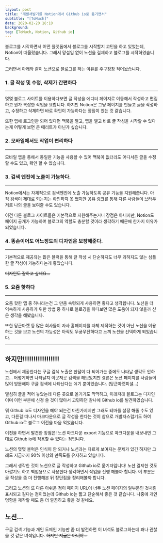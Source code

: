 ```yaml
---
layout: post
title: "개발새발기를 Notion에서 Github io로 옮기면서"
subtitle: "[ToMuch]"
date: 2020-02-20 18:10
background: 
tag: [ToMuch, Notion, Github io]
---
```


블로그를 시작하면서 어떤 플랫폼에서 블로그를 시작할지 고민을 하고 있었는데, Notion이 떠올랐습니다. 그래서 망설임 없이 노션을 결제하고 블로그를 시작하였습니다. 

그러면서 아래와 같이 노션으로 블로그를 하는 이유를 주구장창 적어놨습니다.

### 1. 글 작성 및 수정, 삭제가 간편하다

---

몇몇 블로그 사이트를 이용하다보면 글 작성을 에디터 페이지로 이동해서 작성하고 편집하고 뭔가 복잡한 작업을 요합니다. 하지만 Notion은 그냥 페이지를 만들고 글을 작성하고, 수정하고 삭제하면 바로 확인이 가능하다는 장점이 있는 것 같습니다.

또한 앱에 로그인만 되어 있다면 맥북을 열고, 앱을 열고 바로 글 작성을 시작할 수 있다는게 어떻게 보면 큰 매리트가 아닌가 싶습니다.

### 2. 모바일에서도 작업이 편리하다

---

모바일 앱을 통해서 동일한 기능을 사용할 수 있어 맥북이 없더라도 어디서든 글을 수정할 수도 있고, 확인 할 수 있습니다.

### 3. 검색 엔진에 노출이 가능하다.

---

Notion에서는 자체적으로 검색엔진에 노출 가능하도록 공유 기능을 지원해줍니다. 아직 검색이 제대로 되는지는 확인하지 못 했지만 공유 링크를 통해 다른 사람들이 브라우저로 나의 글을 보여줄 수도 있습니다. 

이건 다른 블로그 사이트들은 기본적으로 지원해주는거니 장점은 아니지만, Notion도 페이지 공개가 가능하여 블로그의 역할도 충분할 것이라 생각하기 때문에 한가지 이유가 되었습니다.

### 4. 똥손이어도 어느정도의 디자인은 보장해준다.

---

기본적으로 제공되는 많은 블럭을 통해 글 작성 시 단순하지도 너무 과하지도 않는 심플한 글 작성이 가능하다는게 좋았습니다. 

~~디자인도 잘하고 싶네요...~~

### 5. 요즘 핫하다

---

요즘 핫한 앱 중 하나라는건 그 만큼 숙련되게 사용하면 좋다고 생각합니다. 노션을 더 익숙하게 사용하기 위한 방법 중 하나로 블로깅을 하다보면 많은 도움이 되지 않을까 싶은 생각을 해봤습니다.

또한 당근마켓 등 많은 회사들이 자사 홈페이지를 자체 제작하는 것이 아닌 노션을 이용하는 것을 보고 노션의 가능성은 아직도 무궁무진하다고 느껴 노션을 선택하게 되었습니다.

---

## 하지만!!!!!!!!!!!!!!!!!

노션에서 제공한다는 구글 검색 노출은 한달이 다 되어가는 중에도 나타날 생각도 안하고... 어떻게하면 나타날지 이곳저곳 검색을 해보았지만 결론은 노션 페이지를 사람들이 많이 방문해야 구글 검색에 나타난다는 얘기 뿐이었습니다. (당근마켓피셜...)

열심히 글을 적어 놓았는데 다른 곳으로 옮기기도 막막하고, 이래저래 블로그는 디자인이며 이런 부분에 신경 쓸 것이 많아서 고민하던 찰나에 Github io를 발견하였습니다. 

뭐 Github io도 디자인을 해야 되는건 마찬가지지만 그래도 테마를 설정 해줄 수도 있고, 다른걸 떠나서 마크다운으로 글 작성을 한다는 것이 참으로 개발자스럽기도 하여 Github io로 블로그 이전을 마음 먹었습니다.

이전을 하면서 발견한 장점은! 노션 마크다운 export 기능으로 마크다운을 내보내면 그대로 Github io에 적용할 수 있다는 점입니다.

노션의 몇몇 블럭은 인식이 안 되거나 노션과는 다르게 보여지는 문제가 있긴 하지만 그래도 지금까지 90% 이상의 만족도를 유지하고 있습니다.

그래서 생각한 것이 노션으로 글 작성하고 Github io로 옮기자입니다! 노션 결제한 것도 아깝기도 하고 백업용으로 사용한다 생각하면서 작업을 진행 해볼까 합니다. 이 부분은 글 작성을 좀 더 진행해본 뒤 장단점을 정리해볼까 합니다.

그리고 노션의 또 다른 아쉬운 점이 페이지 URL이 너무 노션 페이지의 일부분인 것처럼 표시되고 길다는 점이었는데 Github io는 짧고 단순해서 좋은 것 같습니다. 나중에 개인 명함을 제작할 때도 좀 더 깔끔하고 좋을 것 같네요.

## 노션...

구글 검색 기능과 개인 도메인 기능만 좀 더 발전하면 이 녀석도 블로그하는데 꽤나 괜찮을 것 같은 녀석입니다. ~~하지만 지금은 아니야...~~
